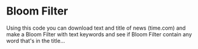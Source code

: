 # Bloom Filter
Using this code you can download text and title of news (time.com) and make a Bloom Filter with text keywords
and see if Bloom Filter contain any word that's in the title...
